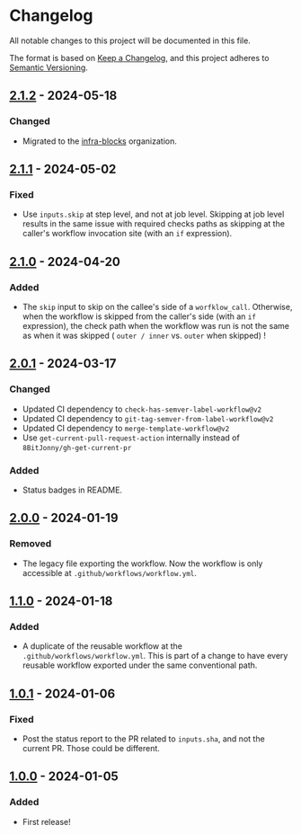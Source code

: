 # Changelog

All notable changes to this project will be documented in this file.

The format is based on [Keep a Changelog](https://keepachangelog.com/en/1.1.0/),
and this project adheres to [Semantic Versioning](https://semver.org/spec/v2.0.0.html).

## [2.1.2] - 2024-05-18

### Changed

- Migrated to the [infra-blocks](https://github.com/infra-blocks) organization.

## [2.1.1] - 2024-05-02

### Fixed

- Use `inputs.skip` at step level, and not at job level. Skipping at job level results in the same issue with
required checks paths as skipping at the caller's workflow invocation site (with an `if` expression).

## [2.1.0] - 2024-04-20

### Added

- The `skip` input to skip on the callee's side of a `worfklow_call`. Otherwise, when the workflow is skipped from
  the caller's side (with an `if` expression), the check path when the workflow was run is not the same as when
  it was skipped ( `outer / inner` vs. `outer` when skipped) !


## [2.0.1] - 2024-03-17

### Changed

- Updated CI dependency to `check-has-semver-label-workflow@v2`
- Updated CI dependency to `git-tag-semver-from-label-workflow@v2`
- Updated CI dependency to `merge-template-workflow@v2`
- Use `get-current-pull-request-action` internally instead of `8BitJonny/gh-get-current-pr`

### Added

- Status badges in README.

## [2.0.0] - 2024-01-19

### Removed

- The legacy file exporting the workflow. Now the workflow is only accessible at `.github/workflows/workflow.yml`.

## [1.1.0] - 2024-01-18

### Added

- A duplicate of the reusable workflow at the `.github/workflows/workflow.yml`. This is part of a change to have
  every reusable workflow exported under the same conventional path.

## [1.0.1] - 2024-01-06

### Fixed

- Post the status report to the PR related to `inputs.sha`, and not the current PR. Those could be different.

## [1.0.0] - 2024-01-05

### Added

- First release!

[2.1.2]: https://github.com/infra-blocks/git-tag-semver-workflow/compare/v2.1.1...v2.1.2
[2.1.1]: https://github.com/infra-blocks/git-tag-semver-workflow/compare/v2.1.0...v2.1.1
[2.1.0]: https://github.com/infra-blocks/git-tag-semver-workflow/compare/v2.0.1...v2.1.0
[2.0.1]: https://github.com/infra-blocks/git-tag-semver-workflow/compare/v2.0.0...v2.0.1
[2.0.0]: https://github.com/infra-blocks/git-tag-semver-workflow/compare/v1.1.0...v2.0.0
[1.1.0]: https://github.com/infra-blocks/git-tag-semver-workflow/compare/v1.0.1...v1.1.0
[1.0.1]: https://github.com/infra-blocks/git-tag-semver-workflow/compare/v1.0.0...v1.0.1
[1.0.0]: https://github.com/infra-blocks/git-tag-semver-workflow/releases/tag/v1.0.0
